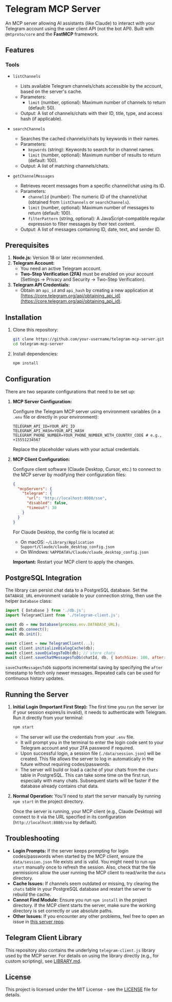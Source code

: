 # Telegram MCP Server

An MCP server allowing AI assistants (like Claude) to interact with your Telegram account using the user client API (not the bot API). Built with `@mtproto/core` and the **FastMCP** framework.

## Features

### Tools

- `listChannels`

  - Lists available Telegram channels/chats accessible by the account, based on the server's cache.
  - Parameters:
    - `limit` (number, optional): Maximum number of channels to return (default: 50).
  - Output: A list of channels/chats with their ID, title, type, and access hash (if applicable).

- `searchChannels`

  - Searches the cached channels/chats by keywords in their names.
  - Parameters:
    - `keywords` (string): Keywords to search for in channel names.
    - `limit` (number, optional): Maximum number of results to return (default: 100).
  - Output: A list of matching channels/chats.

- `getChannelMessages`
  - Retrieves recent messages from a specific channel/chat using its ID.
  - Parameters:
    - `channelId` (number): The numeric ID of the channel/chat (obtained from `listChannels` or `searchChannels`).
    - `limit` (number, optional): Maximum number of messages to return (default: 100).
    - `filterPattern` (string, optional): A JavaScript-compatible regular expression to filter messages by their text content.
  - Output: A list of messages containing ID, date, text, and sender ID.

## Prerequisites

1.  **Node.js:** Version 18 or later recommended.
2.  **Telegram Account:**
    - You need an active Telegram account.
    - **Two-Step Verification (2FA)** must be enabled on your account (Settings → Privacy and Security → Two-Step Verification).
3.  **Telegram API Credentials:**
    - Obtain an `api_id` and `api_hash` by creating a new application at [https://core.telegram.org/api/obtaining_api_id](https://core.telegram.org/api/obtaining_api_id).

## Installation

1.  Clone this repository:
    ```bash
    git clone https://github.com/your-username/telegram-mcp-server.git # Replace with your repo URL
    cd telegram-mcp-server
    ```
2.  Install dependencies:
    ```bash
    npm install
    ```

## Configuration

There are two separate configurations that need to be set up:

1. **MCP Server Configuration:**

   Configure the Telegram MCP server using environment variables (in a `.env` file or directly in your environment):

   ```dotenv
   TELEGRAM_API_ID=YOUR_API_ID
   TELEGRAM_API_HASH=YOUR_API_HASH
   TELEGRAM_PHONE_NUMBER=YOUR_PHONE_NUMBER_WITH_COUNTRY_CODE # e.g., +15551234567
   ```

   Replace the placeholder values with your actual credentials.

2. **MCP Client Configuration:**

   Configure client software (Claude Desktop, Cursor, etc.) to connect to the MCP server by modifying their configuration files:

   ```json
   {
     "mcpServers": {
       "telegram": {
         "url": "http://localhost:8080/sse",
         "disabled": false,
         "timeout": 30
       }
     }
   }
   ```

   For Claude Desktop, the config file is located at:

   - On macOS: `~/Library/Application Support/Claude/claude_desktop_config.json`
   - On Windows: `%APPDATA%/Claude/claude_desktop_config.json`

   **Important:** Restart your MCP client to apply the changes.

## PostgreSQL Integration

The library can persist chat data to a PostgreSQL database. Set the `DATABASE_URL` environment variable to your connection string, then use the helper `Database` class:

```javascript
import { Database } from './db.js';
import TelegramClient from './telegram-client.js';

const db = new Database(process.env.DATABASE_URL);
await db.connect();
await db.init();

const client = new TelegramClient(...);
await client.initializeDialogCache(db);
await client.saveDialogsToDb(db); // store chats
await client.saveChatMessagesToDb(chatId, db, { batchSize: 100, after: 0 });
```

`saveChatMessagesToDb` supports incremental saving by specifying the `after` timestamp to fetch only newer messages. Repeated calls can be used for continuous history updates.

## Running the Server

1.  **Initial Login (Important First Step):**
    The first time you run the server (or if your session expires/is invalid), it needs to authenticate with Telegram. Run it directly from your terminal:

    ```bash
    npm start
    ```

    - The server will use the credentials from your `.env` file.
    - It will prompt you in the terminal to enter the login code sent to your Telegram account and your 2FA password if required.
    - Upon successful login, a session file (`./data/session.json`) will be created. This file allows the server to log in automatically in the future without requiring codes/passwords.
    - The server will build or load a cache of your chats from the `chats` table in PostgreSQL. This can take some time on the first run, especially with many chats. Subsequent starts will be faster if the database already contains chat data.

2.  **Normal Operation:**
    You'll need to start the server manually by running `npm start` in the project directory.

    Once the server is running, your MCP client (e.g., Claude Desktop) will connect to it via the URL specified in its configuration (`http://localhost:8080/sse` by default).

## Troubleshooting

- **Login Prompts:** If the server keeps prompting for login codes/passwords when started by the MCP client, ensure the `data/session.json` file exists and is valid. You might need to run `npm start` manually once to refresh the session. Also, check that the file permissions allow the user running the MCP client to read/write the `data` directory.
- **Cache Issues:** If channels seem outdated or missing, try clearing the `chats` table in your PostgreSQL database and restart the server to rebuild the cache.
- **Cannot Find Module:** Ensure you run `npm install` in the project directory. If the MCP client starts the server, make sure the working directory is set correctly or use absolute paths.
- **Other Issues:** If you encounter any other problems, feel free to open an issue in [this server repo](https://github.com/kfastov/telegram-mcp-server).

## Telegram Client Library

This repository also contains the underlying `telegram-client.js` library used by the MCP server. For details on using the library directly (e.g., for custom scripting), see [LIBRARY.md](LIBRARY.md).

## License

This project is licensed under the MIT License - see the [LICENSE](LICENSE) file for details.

